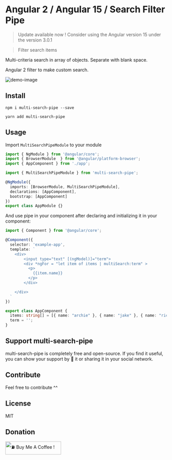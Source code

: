 # Angular 2 / Angular 15 / Search Filter Pipe

> Update available now ! 
Consider using the Angular version 15 under the version 3.0.1

> Filter search items

Multi-criteria search in array of objects. Separate with blank space.

Angular 2 filter to make custom search.


![demo-image](http://i.imgur.com/dI5Mzvq.gif)



## Install

```
npm i multi-search-pipe --save
```
```
yarn add multi-search-pipe
```
## Usage

Import `MultiSearchPipeModule` to your module

```typescript
import { NgModule } from '@angular/core';
import { BrowserModule  } from '@angular/platform-browser';
import { AppComponent } from './app';

import { MultiSearchPipeModule } from 'multi-search-pipe';

@NgModule({
  imports: [BrowserModule, MultiSearchPipeModule],
  declarations: [AppComponent],
  bootstrap: [AppComponent]
})
export class AppModule {}
```

And use pipe in your component after declaring and initializing it in your component:

```typescript
import { Component } from '@angular/core';

@Component({
  selector: 'example-app',
  template: `
    <div>
        <input type="text" [(ngModel)]="term">
        <div *ngFor = "let item of items | multiSearch:term" >
          <p>
            {{item.name}}
          </p>
        </div>

    </div>  
  `
})

export class AppComponent {
  items: string[] = [{ name: "archie" }, { name: "jake" }, { name: "richard" }];
  term = '';
}
```

## Support multi-search-pipe

multi-search-pipe is completely free and open-source. If you find it useful, you can show your support by 🌟 it or sharing it in your social network.

## Contribute

Feel free to contribute ^^

## License

MIT 

## Donation

<a href="https://www.buymeacoffee.com/mimounidan" target="_blank"><img src="https://cdn.buymeacoffee.com/buttons/default-orange.png" alt="⛽ Buy Me A Coffee ! " height="41" width="174"></a>

